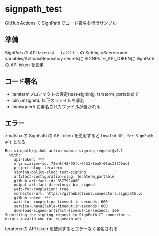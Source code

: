 ﻿# signpath_test

GitHub Actions で SignPath でコード署名を行うサンプル

## 準備

SignPath の API token は、リポジトリの
Settings/Secrets and variables/Actions/Repository secretsに
SIGNPATH_API_TOKENに SignPath の API token を設定

## コード署名

- teratermプロジェクトの設定(test-signinig, teraterm_portable)で
- bin_unsigned/ 以下のファイルを署名
- bin/signed/ に署名されたファイルが置かれる

## エラー

zmatsuo の SignPath の API token を使用すると
`Invalid URL for SignPath API` となる

```
Run signpath/github-action-submit-signing-request@v1.1
  with:
    api-token: ***
    organization-id: 78e41f48-55fc-4f33-8ea5-08ac32f65ac8
    project-slug: teraterm
    signing-policy-slug: test-signing
    artifact-configuration-slug: teraterm_portable
    github-artifact-id: 3377924080
    output-artifact-directory: bin_signed
    wait-for-completion: true
    connector-url: https://githubactions.connectors.signpath.io
    github-token: ***
    wait-for-completion-timeout-in-seconds: 600
    service-unavailable-timeout-in-seconds: 600
    download-signed-artifact-timeout-in-seconds: 300
Submitting the signing request to SignPath CI connector...
Error: Invalid URL for SignPath API
```

teraterm の API token を使用するとエラーなく署名される
